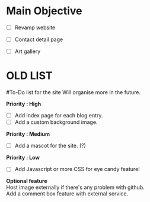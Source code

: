# Main Objective #
- [ ] Revamp website
- [ ] Contact detail page
- [ ] Art gallery


# OLD LIST #

#To-Do list for the site
Will organise more in the future.

**Priority : High**  
- [ ] Add index page for each blog entry.  
- [ ] Add a custom background image.  

**Priority : Medium**  
- [ ] Add a mascot for the site. (?)  

**Priority : Low**  
- [ ] Add Javascript or more CSS for eye candy feature!  

**Optional feature**  
Host image externally if there's any problem with github.  
Add a comment box feature with external service.  
